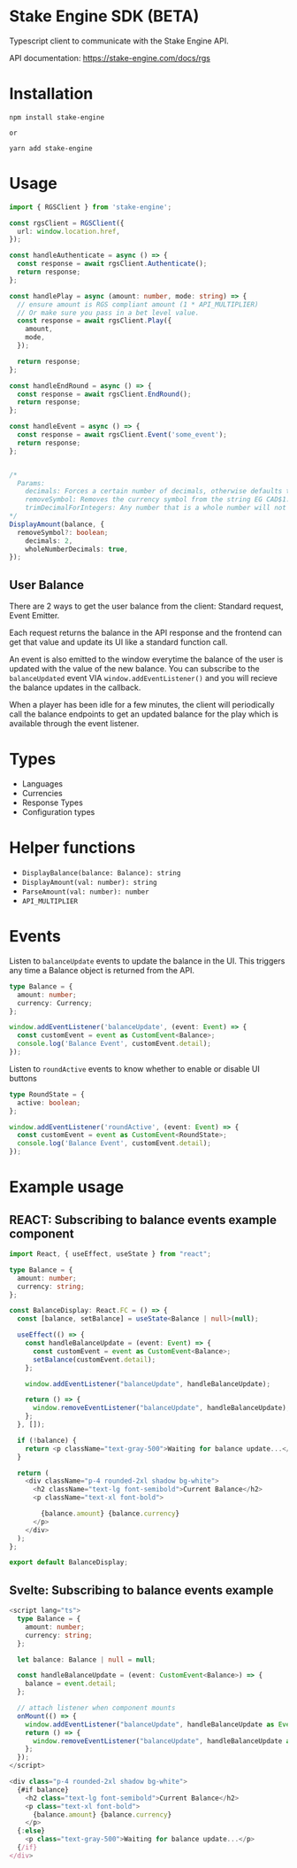 # Stake Engine SDK (BETA)

Typescript client to communicate with the Stake Engine API.

API documentation: https://stake-engine.com/docs/rgs

# Installation

```
npm install stake-engine

or

yarn add stake-engine
```

# Usage

```typescript
import { RGSClient } from 'stake-engine';

const rgsClient = RGSClient({
  url: window.location.href,
});

const handleAuthenticate = async () => {
  const response = await rgsClient.Authenticate();
  return response;
};

const handlePlay = async (amount: number, mode: string) => {
  // ensure amount is RGS compliant amount (1 * API_MULTIPLIER)
  // Or make sure you pass in a bet level value.
  const response = await rgsClient.Play({
    amount,
    mode,
  });

  return response;
};

const handleEndRound = async () => {
  const response = await rgsClient.EndRound();
  return response;
};

const handleEvent = async () => {
  const response = await rgsClient.Event('some_event');
  return response;
};


/*
  Params:
    decimals: Forces a certain number of decimals, otherwise defaults to a reasonable value based on currency.
    removeSymbol: Removes the currency symbol from the string EG CAD$1.99 -> 1.99
    trimDecimalForIntegers: Any number that is a whole number will not display the decimal points. This may help when displaying bet levels. EG 2.00 -> 2
*/
DisplayAmount(balance, {
  removeSymbol?: boolean;
    decimals: 2,
    wholeNumberDecimals: true,
});
```

## User Balance

There are 2 ways to get the user balance from the client: Standard request, Event Emitter.

Each request returns the balance in the API response and the frontend can get that value and update its UI like a standard function call.

An event is also emitted to the window everytime the balance of the user is updated with the value of the new balance. You can subscribe to the `balanceUpdated` event VIA `window.addEventListener()` and you will recieve the balance updates in the callback.

When a player has been idle for a few minutes, the client will periodically call the balance endpoints to get an updated balance for the play which is available through the event listener.

# Types

- Languages
- Currencies
- Response Types
- Configuration types

# Helper functions

- `DisplayBalance(balance: Balance): string`
- `DisplayAmount(val: number): string`
- `ParseAmount(val: number): number`
- `API_MULTIPLIER`

# Events

Listen to `balanceUpdate` events to update the balance in the UI. This triggers any time a Balance object is returned from the API.

```typescript
type Balance = {
  amount: number;
  currency: Currency;
};

window.addEventListener('balanceUpdate', (event: Event) => {
  const customEvent = event as CustomEvent<Balance>;
  console.log('Balance Event', customEvent.detail);
});
```

Listen to `roundActive` events to know whether to enable or disable UI buttons

```typescript
type RoundState = {
  active: boolean;
};

window.addEventListener('roundActive', (event: Event) => {
  const customEvent = event as CustomEvent<RoundState>;
  console.log('Balance Event', customEvent.detail);
});
```

# Example usage

## REACT: Subscribing to balance events example component

```typescript
import React, { useEffect, useState } from "react";

type Balance = {
  amount: number;
  currency: string;
};

const BalanceDisplay: React.FC = () => {
  const [balance, setBalance] = useState<Balance | null>(null);

  useEffect(() => {
    const handleBalanceUpdate = (event: Event) => {
      const customEvent = event as CustomEvent<Balance>;
      setBalance(customEvent.detail);
    };

    window.addEventListener("balanceUpdate", handleBalanceUpdate);

    return () => {
      window.removeEventListener("balanceUpdate", handleBalanceUpdate);
    };
  }, []);

  if (!balance) {
    return <p className="text-gray-500">Waiting for balance update...</p>;
  }

  return (
    <div className="p-4 rounded-2xl shadow bg-white">
      <h2 className="text-lg font-semibold">Current Balance</h2>
      <p className="text-xl font-bold">

        {balance.amount} {balance.currency}
      </p>
    </div>
  );
};

export default BalanceDisplay;
```

## Svelte: Subscribing to balance events example

```typescript
<script lang="ts">
  type Balance = {
    amount: number;
    currency: string;
  };

  let balance: Balance | null = null;

  const handleBalanceUpdate = (event: CustomEvent<Balance>) => {
    balance = event.detail;
  };

  // attach listener when component mounts
  onMount(() => {
    window.addEventListener("balanceUpdate", handleBalanceUpdate as EventListener);
    return () => {
      window.removeEventListener("balanceUpdate", handleBalanceUpdate as EventListener);
    };
  });
</script>

<div class="p-4 rounded-2xl shadow bg-white">
  {#if balance}
    <h2 class="text-lg font-semibold">Current Balance</h2>
    <p class="text-xl font-bold">
      {balance.amount} {balance.currency}
    </p>
  {:else}
    <p class="text-gray-500">Waiting for balance update...</p>
  {/if}
</div>
```
